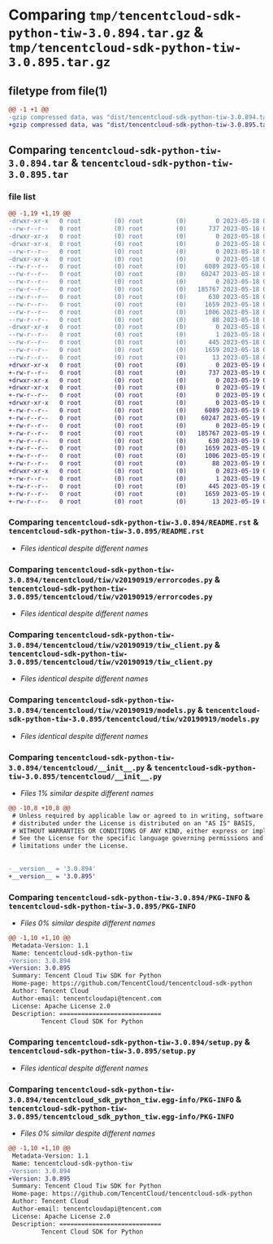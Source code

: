 # Comparing `tmp/tencentcloud-sdk-python-tiw-3.0.894.tar.gz` & `tmp/tencentcloud-sdk-python-tiw-3.0.895.tar.gz`

## filetype from file(1)

```diff
@@ -1 +1 @@
-gzip compressed data, was "dist/tencentcloud-sdk-python-tiw-3.0.894.tar", last modified: Thu May 18 00:39:53 2023, max compression
+gzip compressed data, was "dist/tencentcloud-sdk-python-tiw-3.0.895.tar", last modified: Fri May 19 03:03:10 2023, max compression
```

## Comparing `tencentcloud-sdk-python-tiw-3.0.894.tar` & `tencentcloud-sdk-python-tiw-3.0.895.tar`

### file list

```diff
@@ -1,19 +1,19 @@
-drwxr-xr-x   0 root         (0) root         (0)        0 2023-05-18 00:39:53.000000 tencentcloud-sdk-python-tiw-3.0.894/
--rw-r--r--   0 root         (0) root         (0)      737 2023-05-18 00:39:53.000000 tencentcloud-sdk-python-tiw-3.0.894/README.rst
-drwxr-xr-x   0 root         (0) root         (0)        0 2023-05-18 00:39:53.000000 tencentcloud-sdk-python-tiw-3.0.894/tencentcloud/
-drwxr-xr-x   0 root         (0) root         (0)        0 2023-05-18 00:39:53.000000 tencentcloud-sdk-python-tiw-3.0.894/tencentcloud/tiw/
--rw-r--r--   0 root         (0) root         (0)        0 2023-05-18 00:39:53.000000 tencentcloud-sdk-python-tiw-3.0.894/tencentcloud/tiw/__init__.py
-drwxr-xr-x   0 root         (0) root         (0)        0 2023-05-18 00:39:53.000000 tencentcloud-sdk-python-tiw-3.0.894/tencentcloud/tiw/v20190919/
--rw-r--r--   0 root         (0) root         (0)     6089 2023-05-18 00:39:53.000000 tencentcloud-sdk-python-tiw-3.0.894/tencentcloud/tiw/v20190919/errorcodes.py
--rw-r--r--   0 root         (0) root         (0)    60247 2023-05-18 00:39:53.000000 tencentcloud-sdk-python-tiw-3.0.894/tencentcloud/tiw/v20190919/tiw_client.py
--rw-r--r--   0 root         (0) root         (0)        0 2023-05-18 00:39:53.000000 tencentcloud-sdk-python-tiw-3.0.894/tencentcloud/tiw/v20190919/__init__.py
--rw-r--r--   0 root         (0) root         (0)   185767 2023-05-18 00:39:53.000000 tencentcloud-sdk-python-tiw-3.0.894/tencentcloud/tiw/v20190919/models.py
--rw-r--r--   0 root         (0) root         (0)      630 2023-05-18 00:39:53.000000 tencentcloud-sdk-python-tiw-3.0.894/tencentcloud/__init__.py
--rw-r--r--   0 root         (0) root         (0)     1659 2023-05-18 00:39:53.000000 tencentcloud-sdk-python-tiw-3.0.894/PKG-INFO
--rw-r--r--   0 root         (0) root         (0)     1006 2023-05-18 00:39:53.000000 tencentcloud-sdk-python-tiw-3.0.894/setup.py
--rw-r--r--   0 root         (0) root         (0)       88 2023-05-18 00:39:53.000000 tencentcloud-sdk-python-tiw-3.0.894/setup.cfg
-drwxr-xr-x   0 root         (0) root         (0)        0 2023-05-18 00:39:53.000000 tencentcloud-sdk-python-tiw-3.0.894/tencentcloud_sdk_python_tiw.egg-info/
--rw-r--r--   0 root         (0) root         (0)        1 2023-05-18 00:39:53.000000 tencentcloud-sdk-python-tiw-3.0.894/tencentcloud_sdk_python_tiw.egg-info/dependency_links.txt
--rw-r--r--   0 root         (0) root         (0)      445 2023-05-18 00:39:53.000000 tencentcloud-sdk-python-tiw-3.0.894/tencentcloud_sdk_python_tiw.egg-info/SOURCES.txt
--rw-r--r--   0 root         (0) root         (0)     1659 2023-05-18 00:39:53.000000 tencentcloud-sdk-python-tiw-3.0.894/tencentcloud_sdk_python_tiw.egg-info/PKG-INFO
--rw-r--r--   0 root         (0) root         (0)       13 2023-05-18 00:39:53.000000 tencentcloud-sdk-python-tiw-3.0.894/tencentcloud_sdk_python_tiw.egg-info/top_level.txt
+drwxr-xr-x   0 root         (0) root         (0)        0 2023-05-19 03:03:10.000000 tencentcloud-sdk-python-tiw-3.0.895/
+-rw-r--r--   0 root         (0) root         (0)      737 2023-05-19 03:03:10.000000 tencentcloud-sdk-python-tiw-3.0.895/README.rst
+drwxr-xr-x   0 root         (0) root         (0)        0 2023-05-19 03:03:10.000000 tencentcloud-sdk-python-tiw-3.0.895/tencentcloud/
+drwxr-xr-x   0 root         (0) root         (0)        0 2023-05-19 03:03:10.000000 tencentcloud-sdk-python-tiw-3.0.895/tencentcloud/tiw/
+-rw-r--r--   0 root         (0) root         (0)        0 2023-05-19 03:03:10.000000 tencentcloud-sdk-python-tiw-3.0.895/tencentcloud/tiw/__init__.py
+drwxr-xr-x   0 root         (0) root         (0)        0 2023-05-19 03:03:10.000000 tencentcloud-sdk-python-tiw-3.0.895/tencentcloud/tiw/v20190919/
+-rw-r--r--   0 root         (0) root         (0)     6089 2023-05-19 03:03:10.000000 tencentcloud-sdk-python-tiw-3.0.895/tencentcloud/tiw/v20190919/errorcodes.py
+-rw-r--r--   0 root         (0) root         (0)    60247 2023-05-19 03:03:10.000000 tencentcloud-sdk-python-tiw-3.0.895/tencentcloud/tiw/v20190919/tiw_client.py
+-rw-r--r--   0 root         (0) root         (0)        0 2023-05-19 03:03:10.000000 tencentcloud-sdk-python-tiw-3.0.895/tencentcloud/tiw/v20190919/__init__.py
+-rw-r--r--   0 root         (0) root         (0)   185767 2023-05-19 03:03:10.000000 tencentcloud-sdk-python-tiw-3.0.895/tencentcloud/tiw/v20190919/models.py
+-rw-r--r--   0 root         (0) root         (0)      630 2023-05-19 03:03:10.000000 tencentcloud-sdk-python-tiw-3.0.895/tencentcloud/__init__.py
+-rw-r--r--   0 root         (0) root         (0)     1659 2023-05-19 03:03:10.000000 tencentcloud-sdk-python-tiw-3.0.895/PKG-INFO
+-rw-r--r--   0 root         (0) root         (0)     1006 2023-05-19 03:03:10.000000 tencentcloud-sdk-python-tiw-3.0.895/setup.py
+-rw-r--r--   0 root         (0) root         (0)       88 2023-05-19 03:03:10.000000 tencentcloud-sdk-python-tiw-3.0.895/setup.cfg
+drwxr-xr-x   0 root         (0) root         (0)        0 2023-05-19 03:03:10.000000 tencentcloud-sdk-python-tiw-3.0.895/tencentcloud_sdk_python_tiw.egg-info/
+-rw-r--r--   0 root         (0) root         (0)        1 2023-05-19 03:03:10.000000 tencentcloud-sdk-python-tiw-3.0.895/tencentcloud_sdk_python_tiw.egg-info/dependency_links.txt
+-rw-r--r--   0 root         (0) root         (0)      445 2023-05-19 03:03:10.000000 tencentcloud-sdk-python-tiw-3.0.895/tencentcloud_sdk_python_tiw.egg-info/SOURCES.txt
+-rw-r--r--   0 root         (0) root         (0)     1659 2023-05-19 03:03:10.000000 tencentcloud-sdk-python-tiw-3.0.895/tencentcloud_sdk_python_tiw.egg-info/PKG-INFO
+-rw-r--r--   0 root         (0) root         (0)       13 2023-05-19 03:03:10.000000 tencentcloud-sdk-python-tiw-3.0.895/tencentcloud_sdk_python_tiw.egg-info/top_level.txt
```

### Comparing `tencentcloud-sdk-python-tiw-3.0.894/README.rst` & `tencentcloud-sdk-python-tiw-3.0.895/README.rst`

 * *Files identical despite different names*

### Comparing `tencentcloud-sdk-python-tiw-3.0.894/tencentcloud/tiw/v20190919/errorcodes.py` & `tencentcloud-sdk-python-tiw-3.0.895/tencentcloud/tiw/v20190919/errorcodes.py`

 * *Files identical despite different names*

### Comparing `tencentcloud-sdk-python-tiw-3.0.894/tencentcloud/tiw/v20190919/tiw_client.py` & `tencentcloud-sdk-python-tiw-3.0.895/tencentcloud/tiw/v20190919/tiw_client.py`

 * *Files identical despite different names*

### Comparing `tencentcloud-sdk-python-tiw-3.0.894/tencentcloud/tiw/v20190919/models.py` & `tencentcloud-sdk-python-tiw-3.0.895/tencentcloud/tiw/v20190919/models.py`

 * *Files identical despite different names*

### Comparing `tencentcloud-sdk-python-tiw-3.0.894/tencentcloud/__init__.py` & `tencentcloud-sdk-python-tiw-3.0.895/tencentcloud/__init__.py`

 * *Files 1% similar despite different names*

```diff
@@ -10,8 +10,8 @@
 # Unless required by applicable law or agreed to in writing, software
 # distributed under the License is distributed on an "AS IS" BASIS,
 # WITHOUT WARRANTIES OR CONDITIONS OF ANY KIND, either express or implied.
 # See the License for the specific language governing permissions and
 # limitations under the License.
 
 
-__version__ = '3.0.894'
+__version__ = '3.0.895'
```

### Comparing `tencentcloud-sdk-python-tiw-3.0.894/PKG-INFO` & `tencentcloud-sdk-python-tiw-3.0.895/PKG-INFO`

 * *Files 0% similar despite different names*

```diff
@@ -1,10 +1,10 @@
 Metadata-Version: 1.1
 Name: tencentcloud-sdk-python-tiw
-Version: 3.0.894
+Version: 3.0.895
 Summary: Tencent Cloud Tiw SDK for Python
 Home-page: https://github.com/TencentCloud/tencentcloud-sdk-python
 Author: Tencent Cloud
 Author-email: tencentcloudapi@tencent.com
 License: Apache License 2.0
 Description: ============================
         Tencent Cloud SDK for Python
```

### Comparing `tencentcloud-sdk-python-tiw-3.0.894/setup.py` & `tencentcloud-sdk-python-tiw-3.0.895/setup.py`

 * *Files identical despite different names*

### Comparing `tencentcloud-sdk-python-tiw-3.0.894/tencentcloud_sdk_python_tiw.egg-info/PKG-INFO` & `tencentcloud-sdk-python-tiw-3.0.895/tencentcloud_sdk_python_tiw.egg-info/PKG-INFO`

 * *Files 0% similar despite different names*

```diff
@@ -1,10 +1,10 @@
 Metadata-Version: 1.1
 Name: tencentcloud-sdk-python-tiw
-Version: 3.0.894
+Version: 3.0.895
 Summary: Tencent Cloud Tiw SDK for Python
 Home-page: https://github.com/TencentCloud/tencentcloud-sdk-python
 Author: Tencent Cloud
 Author-email: tencentcloudapi@tencent.com
 License: Apache License 2.0
 Description: ============================
         Tencent Cloud SDK for Python
```

